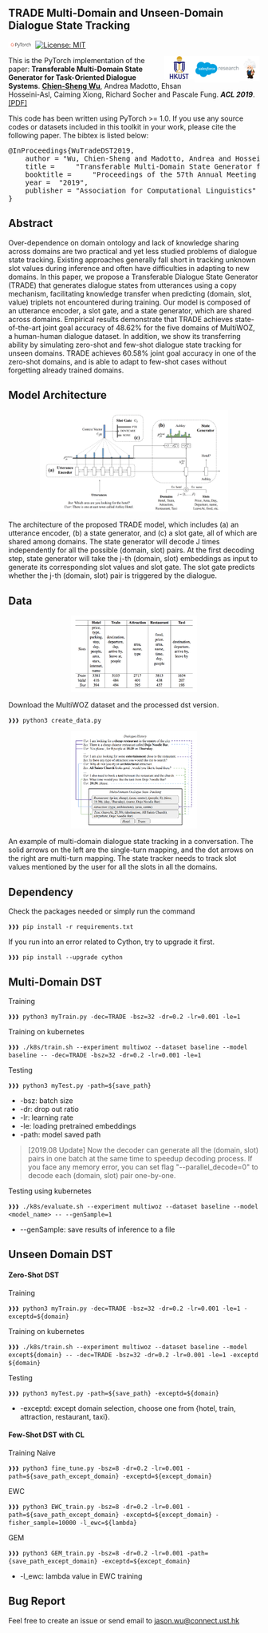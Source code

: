 ## TRADE Multi-Domain and Unseen-Domain Dialogue State Tracking
<img src="plot/pytorch-logo-dark.png" width="10%"> [![License: MIT](https://img.shields.io/badge/License-MIT-yellow.svg)](https://opensource.org/licenses/MIT) 

<img align="right" src="plot/einstein-scroll.png" width="8%">
<img align="right" src="plot/salesforce-research.jpg" width="18%">
<img align="right" src="plot/HKUST.jpg" width="12%">

This is the PyTorch implementation of the paper:
**Transferable Multi-Domain State Generator for Task-Oriented Dialogue Systems**. [**Chien-Sheng Wu**](https://jasonwu0731.github.io/), Andrea Madotto, Ehsan Hosseini-Asl, Caiming Xiong, Richard Socher and Pascale Fung. ***ACL 2019***. 
[[PDF]](https://arxiv.org/abs/1905.08743)

This code has been written using PyTorch >= 1.0. If you use any source codes or datasets included in this toolkit in your work, please cite the following paper. The bibtex is listed below:
<pre>
@InProceedings{WuTradeDST2019,
  	author = "Wu, Chien-Sheng and Madotto, Andrea and Hosseini-Asl, Ehsan and Xiong, Caiming and Socher, Richard and Fung, Pascale",
  	title = 	"Transferable Multi-Domain State Generator for Task-Oriented Dialogue Systems",
  	booktitle = 	"Proceedings of the 57th Annual Meeting of the Association for Computational Linguistics (Volume 1: Long Papers)",
  	year = 	"2019",
  	publisher = "Association for Computational Linguistics"
}
</pre>

## Abstract
Over-dependence on domain ontology and lack of knowledge sharing across domains are two practical and yet less studied problems of dialogue state tracking. Existing approaches generally fall short in tracking unknown slot values during inference and often have difficulties in adapting to new domains. In this paper, we propose a Transferable Dialogue State Generator (TRADE) that generates dialogue states from utterances using a copy mechanism, facilitating knowledge transfer when predicting (domain, slot, value) triplets not encountered during training. Our model is composed of an utterance encoder, a slot gate, and a state generator, which are shared across domains. Empirical results demonstrate that TRADE achieves state-of-the-art joint goal accuracy of 48.62% for the five domains of MultiWOZ, a human-human dialogue dataset. In addition, we show its transferring ability by simulating zero-shot and few-shot dialogue state tracking for unseen domains. TRADE achieves 60.58% joint goal accuracy in one of the zero-shot domains, and is able to adapt to few-shot cases without forgetting already trained domains.

## Model Architecture

<p align="center">
<img src="plot/model.png" width="75%" />
</p>
The architecture of the proposed TRADE model, which includes (a) an utterance encoder, (b) a state generator, and (c) a slot gate, all of which are shared among domains. The state generator will decode J times independently for all the possible (domain, slot) pairs. At the first decoding step, state generator will take the j-th (domain, slot) embeddings as input to generate its corresponding slot values and slot gate. The slot gate predicts whether the j-th (domain, slot) pair is triggered by the dialogue.


## Data

<p align="center">
<img src="plot/dataset.png" width="50%" />
</p>

Download the MultiWOZ dataset and the processed dst version.
```console
❱❱❱ python3 create_data.py
```
<p align="center">
<img src="plot/example.png" width="50%" />
</p>

An example of multi-domain dialogue state tracking in a conversation. The solid arrows on the left are the single-turn mapping, and the dot arrows on the right are multi-turn mapping. The state tracker needs to track slot values mentioned by the user for all the slots in all the domains.

## Dependency
Check the packages needed or simply run the command
```console
❱❱❱ pip install -r requirements.txt
```
If you run into an error related to Cython, try to upgrade it first.
```console
❱❱❱ pip install --upgrade cython
```


## Multi-Domain DST
Training
```console
❱❱❱ python3 myTrain.py -dec=TRADE -bsz=32 -dr=0.2 -lr=0.001 -le=1
```
Training on kubernetes
```console
❱❱❱ ./k8s/train.sh --experiment multiwoz --dataset baseline --model baseline -- -dec=TRADE -bsz=32 -dr=0.2 -lr=0.001 -le=1
```
Testing
```console
❱❱❱ python3 myTest.py -path=${save_path}
```
* -bsz: batch size
* -dr: drop out ratio
* -lr: learning rate
* -le: loading pretrained embeddings
* -path: model saved path

> [2019.08 Update] Now the decoder can generate all the (domain, slot) pairs in one batch at the same time to speedup decoding process. If you face any memory error, you can set flag "--parallel_decode=0" to decode each  (domain, slot) pair one-by-one.

Testing using kubernetes
```
❱❱❱ ./k8s/evaluate.sh --experiment multiwoz --dataset baseline --model <model_name> -- --genSample=1
```
* --genSample: save results of inference to a file



## Unseen Domain DST

#### Zero-Shot DST
Training
```console
❱❱❱ python3 myTrain.py -dec=TRADE -bsz=32 -dr=0.2 -lr=0.001 -le=1 -exceptd=${domain}
```
Training on kubernetes
```console
❱❱❱ ./k8s/train.sh --experiment multiwoz --dataset baseline --model except${domain} -- -dec=TRADE -bsz=32 -dr=0.2 -lr=0.001 -le=1 -exceptd ${domain}
```

Testing
```console
❱❱❱ python3 myTest.py -path=${save_path} -exceptd=${domain}
```
* -exceptd: except domain selection, choose one from {hotel, train, attraction, restaurant, taxi}.

#### Few-Shot DST with CL
Training
Naive 
```console
❱❱❱ python3 fine_tune.py -bsz=8 -dr=0.2 -lr=0.001 -path=${save_path_except_domain} -exceptd=${except_domain}
```
EWC
```console
❱❱❱ python3 EWC_train.py -bsz=8 -dr=0.2 -lr=0.001 -path=${save_path_except_domain} -exceptd=${except_domain} -fisher_sample=10000 -l_ewc=${lambda}
```
GEM
```console
❱❱❱ python3 GEM_train.py -bsz=8 -dr=0.2 -lr=0.001 -path={save_path_except_domain} -exceptd=${except_domain}
```
* -l_ewc: lambda value in EWC training

## Bug Report
Feel free to create an issue or send email to jason.wu@connect.ust.hk
